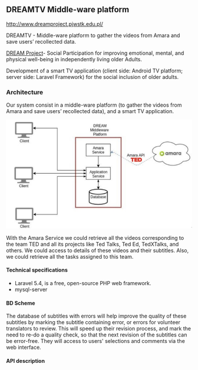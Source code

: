 ## DREAMTV Middle-ware platform

http://www.dreamproject.pjwstk.edu.pl/

DREAMTV - Middle-ware platform to gather the videos from Amara and save users’ recollected data. 

[DREAM Project](https://sites.google.com/a/unitn.it/rise-dream/)- Social Participation for improving emotional, mental, and physical well-being in independently living older Adults.  

Development of a smart TV application (client side: Android TV platform; server side: Laravel Framework) for the social inclusion of older adults. 

### Architecture
Our system consist in a middle-ware platform (to gather the videos from Amara and save users’ recollected data), and a smart TV application.

![Pilot setting](img/middleware_architecture.jpg)

With the Amara Service we could retrieve all the videos corresponding to the team TED and all its projects like Ted Talks, Ted Ed, TedXTalks, and others. We could access to details of these videos and their subtitles. Also, we could retrieve all the tasks assigned to this team.

#### Technical specifications

* Laravel 5.4, is a free, open-source PHP web framework.
* mysql-server

#### BD Scheme

The database of subtitles with errors will help improve the quality of these subtitles by marking the subtitle containing error, or errors for volunteer translators to review. This will speed up their revision process, and mark the need to re-do a quality check, so that the next revision of the subtitles can be error-free. They will access to users' selections and comments via the web interface.

#### API description

